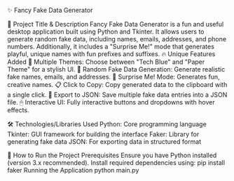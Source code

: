 ✨ Fancy Fake Data Generator


📌 Project Title & Description
Fancy Fake Data Generator is a fun and useful desktop application built using Python and Tkinter. It allows users to generate random fake data, including names, emails, addresses, and phone numbers. Additionally, it includes a "Surprise Me!" mode that generates playful, unique names with fun prefixes and suffixes.
🔥 Unique Features Added
🎨 Multiple Themes: Choose between "Tech Blue" and "Paper Theme" for a stylish UI.
🎲 Random Fake Data Generation: Generate realistic fake names, emails, and addresses.
🌟 Surprise Me! Mode: Generates fun, creative names.
📋 Click to Copy: Copy generated data to the clipboard with a single click.
💾 Export to JSON: Save multiple fake data entries into a JSON file.
🖱 Interactive UI: Fully interactive buttons and dropdowns with hover effects.



🛠 Technologies/Libraries Used
Python: Core programming language
Tkinter: GUI framework for building the interface
Faker: Library for generating fake data
JSON: For exporting data in structured format


🚀 How to Run the Project
Prerequisites
Ensure you have Python installed (version 3.x recommended). Install required dependencies using:
pip install faker
Running the Application
python main.py
